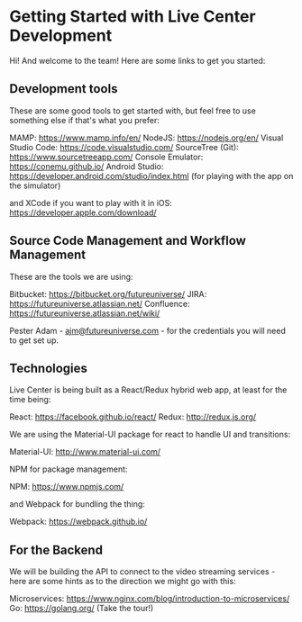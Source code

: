 # Getting Started with Live Center Development

Hi! And welcome to the team! Here are some links to get you started:

## Development tools

These are some good tools to get started with, but feel free to use something else if that's what you prefer:

MAMP: <https://www.mamp.info/en/>
NodeJS: <https://nodejs.org/en/>
Visual Studio Code: <https://code.visualstudio.com/>
SourceTree (Git): <https://www.sourcetreeapp.com/>
Console Emulator: <https://conemu.github.io/>
Android Studio: <https://developer.android.com/studio/index.html> (for playing with the app on the simulator)

and XCode if you want to play with it in iOS: <https://developer.apple.com/download/>
 
## Source Code Management and Workflow Management

These are the tools we are using:

Bitbucket: <https://bitbucket.org/futureuniverse/>
JIRA: <https://futureuniverse.atlassian.net/>
Confluence: <https://futureuniverse.atlassian.net/wiki/>

Pester Adam - ajm@futureuniverse.com - for the credentials you will need to get set up.

## Technologies

Live Center is being built as a React/Redux hybrid web app, at least for the time being:

React: <https://facebook.github.io/react/>
Redux: <http://redux.js.org/>

We are using the Material-UI package for react to handle UI and transitions:

Material-UI: <http://www.material-ui.com/>

NPM for package management:

NPM: <https://www.npmjs.com/>

and Webpack for bundling the thing:

Webpack: <https://webpack.github.io/>

## For the Backend

We will be building the API to connect to the video streaming services - here are some hints as to the direction we might go with this:

Microservices: <https://www.nginx.com/blog/introduction-to-microservices/>
Go: <https://golang.org/> (Take the tour!)
